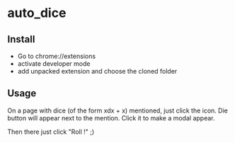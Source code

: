 # auto_dice
## Install
- Go to chrome://extensions
- activate developer mode
- add unpacked extension and choose the cloned folder

## Usage
On a page with dice (of the form xdx + x) mentioned, just click the icon. Die button will appear next to the mention.
Click it to make a modal appear.

Then there just click "Roll !" ;)

